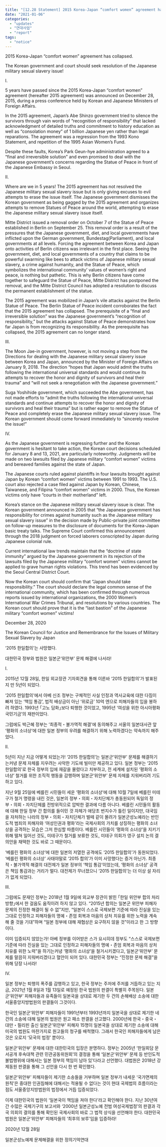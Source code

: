 ```yaml
---
title: "[12.28 Statement] ﻿2015 Korea-Japan “comfort women” agreement has collapsed."
date: "2021-01-06"
categories: 
  - "updates"
  - "연대사업"
  - "report"
tags: 
  - "notice"
---
```


2015 Korea-Japan “comfort women” agreement has collapsed.

The Korean government and court should seek resolution of the Japanese military sexual slavery issue!

I.

5 years have passed since the 2015 Korea-Japan “comfort women” agreement (hereafter 2015 agreement) was announced on December 28, 2015, during a press conference held by Korean and Japanese Ministers of Foreign Affairs.

In the 2015 agreement, Japan’s Abe Shinzo government tried to silence the survivors through vain words of “recognition of responsibility” that lacked acknowledgment of detailed truths and commitment to history education as well as “consolation money” of 1 billion Japanese yen rather than legal reparations. The agreement was a regression from the 1993 Kono Statement, and repetition of the 1995 Asian Women’s Fund.

Despite these faults, Korea’s Park Geun-hye administration agreed to a “final and irreversible solution” and even promised to deal with the Japanese government’s concerns regarding the Statue of Peace in front of the Japanese Embassy in Seoul.

II.

Where are we in 5 years! The 2015 agreement has not resolved the Japanese military sexual slavery issue but is only giving excuses to evil attempts to erase the issue itself. The Japanese government dismisses the Korean government as being gagged by the 2015 agreement and organizes attempts to remove Statues of Peace around the world, attempting to erase the Japanese military sexual slavery issue itself.

Mitte District issued a removal order on October 7 of the Statue of Peace established in Berlin on September 25. This removal order is a result of the pressures that the Japanese government, diet, and local governments have inflicted upon the German government, Bundestag(Parliament), and local governments at all levels. Forcing the agreement between Korea and Japan onto activities of Berlin citizens was irrelevant in the first place. Seeing the government, diet, and local governments of a country that claims to be powerful swarming like bees to attack victims of Japanese military sexual slavery, a crime against humanity, and the Statue of Peace, which symbolizes the international community’ values of women’s right and peace, is nothing but pathetic. This is why Berlin citizens have come together to safeguard the Statue of Peace, Mitte District has postponed the removal, and the Mitte District Council has adopted a resolution to discuss the permanent establishment of the statue.

The 2015 agreement was mobilized in Japan’s vile attacks against the Berlin Statue of Peace. The Berlin Statue of Peace incident corroborates the fact that the 2015 agreement has collapsed. The prerequisite of a “final and irreversible solution” was the Japanese government’s “recognition of responsibility,” but the attacks against Statue of Peace demonstrates how far Japan is from recognizing its responsibility. As the prerequisite has collapsed, the 2015 agreement can no longer stand.

III.

The Moon Jae-in government, however, is not moving a step from the Directions for dealing with the Japanese military sexual slavery issue between Korea and Japan, announced by the Minister of Foreign Affairs on January 9, 2018. The direction “hopes that Japan would admit the truths following the international universal standards and would continue its attempts to recover the honor and dignity of survivors and heal their trauma” and “will not seek a renegotiation with the Japanese government.”

Suga Yoshihide government, which succeeded the Abe government, has not made efforts to “admit the truths following the international universal standards and continue attempts to recover the honor and dignity of survivors and heal their trauma” but is rather eager to remove the Statue of Peace and completely erase the Japanese military sexual slavery issue. The Korean government should come forward immediately to “sincerely resolve the issue!”

IV.

As the Japanese government is regressing further and the Korean government is hesitant to take action, the Korean court decisions scheduled for January 8 and 13, 2021, are particularly noteworthy. Judgments will be made on two lawsuits filed by Japanese military “comfort women” victims and bereaved families against the state of Japan.

The Japanese courts ruled against plaintiffs in four lawsuits brought against Japan by Korean “comfort women” victims between 1991 to 1993. The U.S. court also rejected a case filed against Japan by Korean, Chinese, Taiwanese, and Filipina “comfort women” victims in 2000. Thus, the Korean victims only have “courts in their motherland” left.

Korea’s stance on the Japanese military sexual slavery issue is clear. The Korean government announced in 2005 that “the Japanese government has responsibility for crimes against humanity such as the Japanese military sexual slavery issue” in the decision made by Public-private joint committee on follow-up measures to the disclosure of documents for the Korea-Japan basic treaty talks. The Supreme Court confirmed this announcement through the 2018 judgment on forced laborers conscripted by Japan during Japanese colonial rule.

Current international law trends maintain that the “doctrine of state immunity” argued by the Japanese government in its rejection of the lawsuits filed by the Japanese military “comfort women” victims cannot be applied to grave human rights violations. This trend has been evidenced by the Seoul Central District Court.

Now the Korean court should confirm that “Japan should take responsibility.” The court should declare the legal common sense of the international community, which has been confirmed through numerous reports issued by international organizations, the 2000 Women’s International War Crimes Tribunal, and resolutions by various countries. The Korean court should prove that it is the “last bastion” of the Japanese military “comfort women” victims!

December 28, 2020

The Korean Council for Justice and Remembrance for the Issues of Military Sexual Slavery by Japan  

‘2015 한일합의’는 사망했다.

대한민국 정부와 법원은 일본군‘위안부’ 문제 해결에 나서라!

I.

2015년 12월 28일, 한일 외교장관 기자회견을 통해 이른바 ‘2015 한일합의’가 발표된 지 만 5년이 되었다.

‘2015 한일합의’에서 아베 신조 정부는 구체적인 사실 인정과 역사교육에 대한 다짐이 빠져 있는 ‘책임 통감’, 법적 배상금이 아닌 ‘위로금’ 10억 엔으로 피해자들의 입을 봉하려 하였다. 1993년 ｢고노 담화｣보다 퇴행한 것이었고, 1995년 ‘여성을 위한 아시아평화 국민기금’의 재판이었다.

그럼에도 박근혜 정부는 ‘최종적・불가역적 해결’에 동의해주고 서울의 일본대사관 앞 ‘평화의 소녀상’에 대한 일본 정부의 우려를 해결하기 위해 노력하겠다는 약속까지 해주었다.

II.

5년이 지난 지금 어떻게 되었는가! ‘2015 한일합의’는 일본군‘위안부’ 문제를 해결하기는커녕 문제 자체를 지우려는 사악한 기도에 빌미만 제공하고 있다. 일본 정부는 ‘2015 한일합의’로 한국 정부의 입에 재갈을 물렸다고 치부하고, 전 세계에 설치된 ‘평화의 소녀상’ 철거를 위한 조직적 행동을 감행하며 일본군‘위안부’ 문제 자체를 지워버리려 기도하고 있다.

지난 9월 25일에 베를린 시민들이 세운 ‘평화의 소녀상’에 대해 10월 7일에 베를린 미테구가 철거 명령을 내린 것은, 일본의 정부・의회・자치단체가 총동원되어 독일의 정부・의회・자치단체를 전방위적으로 압박한 결과에 다름 아니다. 베를린 시민들의 활동에 대해 한일 정부 간 합의를 들이민 것 자체가 애당초 번지수가 틀린 일이지만, 대국임을 자처하는 나라의 정부・의회・자치단체가 벌떼 같이 몰려가 일본군성노예라는 반인도적 범죄의 피해자와 ‘여성인권과 평화’라는 국제사회의 가치를 상징하는 평화의 소녀상을 공격하는 모습은 그저 한심할 따름이다. 베를린 시민들이 ‘평화의 소녀상’을 지키기 위해 떨쳐 일어선 것도, 미테구가 철거를 보류한 것도, 미테구 의회가 영구 설치 논의 결의안을 채택한 것도 바로 그 때문이다.

‘베를린 평화의 소녀상’에 대한 일본의 저열한 공격에도 ‘2015 한일합의’가 동원되었다. ‘베를린 평화의 소녀상’ 사태야말로 ‘2015 합의’가 이미 사망했다는 증거 아닌가. 최종적・불가역적 해결의 대전제가 일본 정부의 ‘책임 통감’이었는데, ‘평화의 소녀상’ 공격은 책임 통감과는 거리가 멀다. 대전제가 무너졌으니 ‘2015 한일합의’는 더 이상 설 자리가 없게 되었다.

III.

그럼에도 문재인 정부는 2018년 1월 9일에 외교부 장관이 밝힌 ｢한일 위안부 합의 처리 방향｣에서 한 걸음도 움직이려 하지 않고 있다. “2015년 합의는 일본군 위안부 피해자 문제의 진정한 해결이 될 수 없”지만, “일본이 스스로 국제보편 기준에 따라 진실을 있는 그대로 인정하고 피해자들의 명예・존엄 회복과 마음의 상처 치유를 위한 노력을 계속해 줄 것을 기대”하며 “일본 정부에 대해 재협상은 요구하지 않을 것”이라고 한 그 방향이다.

이미 입증되지 않았는가! 아베 정부를 이어받은 스가 요시히데 정부도 “스스로 국제보편 기준에 따라 진실을 있는 그대로 인정하고 피해자들의 명예・존엄 회복과 마음의 상처 치유를 위한 노력”을 하기는커녕 ‘평화의 소녀상’을 철거시키겠다고, 일본군‘위안부’ 문제를 말끔히 지워버리겠다고 혈안이 되어 있다. 대한민국 정부는 “진정한 문제 해결”을 위해 당장 나서라!

IV.

일본 정부는 퇴행의 폭주를 감행하고 있고, 한국 정부는 주저에 주저를 거듭하고 있는 지금, 2021년 1월 8일과 1월 13일로 예정된 한국 법원의 판결이 특별히 주목된다. 일본군‘위안부’ 피해자들과 유족들이 일본국을 상대로 제기한 두 건의 손해배상 소송에 대한 서울중앙지방법원의 판결들이 그것이다.

한국인 일본군‘위안부’ 피해자들이 1991년부터 1993년까지 일본국을 상대로 제기한 네 건의 소송에 대해 일본의 법원은 원고 패소 판결을 선고했다. 2000년에 한국・중국・대만・필리핀 출신 일본군‘위안부’ 피해자 15명이 일본국을 상대로 제기한 소송에 대해 미국의 법원도 마찬가지로 원고들의 청구를 배척했다. 그래서 한국인 피해자들에게 남은 것은 오로지 ‘모국의 법정’ 뿐이다.

일본군‘위안부’ 문제에 대한 대한민국의 입장은 분명하다. 정부는 2005년 ‘한일회담 문서공개 후속대책 관련 민관공동위원회’의 결정을 통해 ‘일본군‘위안부’ 문제 등 반인도적 불법행위에 대해서는 일본 정부의 책임이 남아 있’다라고 선언했다. 대법원은 2018년 강제동원 판결을 통해 그 선언을 다시 한 번 확인했다.

일본군‘위안부’ 피해자들이 제기한 소송들을 거부하며 일본 정부가 내세운 ‘국가면제의 원칙’은 중대한 인권침해에 대해서는 적용될 수 없다는 것이 현대 국제법의 흐름이라는 점도 서울중앙지방법원의 법정에서 거듭 입증되었다.

이제 대한민국의 법원이 ‘일본국이 책임을 져야 한다’라고 확인해야 한다. 지난 30년여 간 수많은 국제기구의 보고서와 ‘2000년 일본군성노예 전범 여성국제법정’의 판결과 각국 의회의 결의를 통해 확인된 국제사회의 바로 그 법적 상식을 선언해야 한다. 대한민국 법원은 일본군‘위안부’ 피해자들의 ‘최후의 보루’임을 입증하라!

2020년 12월 28일

일본군성노예제 문제해결을 위한 정의기억연대
